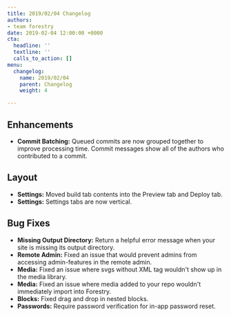 ```yaml
---
title: 2019/02/04 Changelog
authors:
- team forestry
date: 2019-02-04 12:00:00 +0000
cta:
  headline: ''
  textline: ''
  calls_to_action: []
menu:
  changelog:
    name: 2019/02/04
    parent: Changelog
    weight: 4

---
```

## Enhancements

* **Commit Batching:** Queued commits are now grouped together to improve processing time. Commit messages show all of the authors who contributed to a commit.

## Layout

* **Settings:** Moved build tab contents into the Preview tab and Deploy tab.
* **Settings:** Settings tabs are now vertical.

## Bug Fixes

* **Missing Output Directory:**  Return a helpful error message when your site is missing its output directory.
* **Remote Admin:** Fixed an issue that would prevent admins from accessing admin-features in the remote admin.
* **Media:** Fixed an issue where svgs without XML tag wouldn't show up in the media library.
* **Media:** Fixed an issue where media added to your repo wouldn't immediately import into Forestry.
* **Blocks:** Fixed drag and drop in nested blocks.
* **Passwords:** Require password verification for in-app password reset.